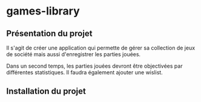 # games-library

## Présentation du projet

Il s'agit de créer une application qui permette de gérer sa collection de jeux de société mais aussi d'enregistrer les parties jouées.

Dans un second temps, les parties jouées devront être objectivées par différentes statistiques. Il faudra également ajouter une wislist. 

## Installation du projet